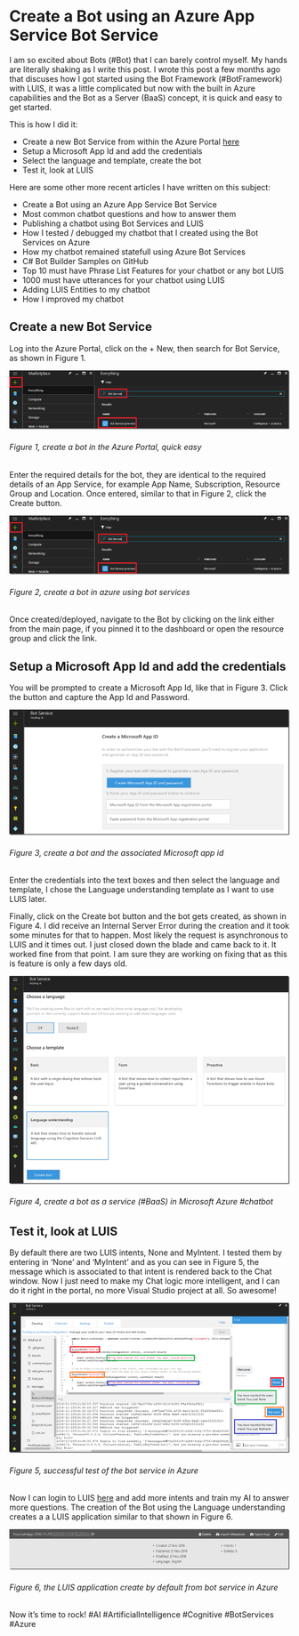 # Create a Bot using an Azure App Service Bot Service

I am so excited about Bots (#Bot) that I can barely control myself.  My hands are literally shaking as I write this post.  I wrote this post a few months ago that discuses how I got started using the Bot Framework (#BotFramework) with LUIS, it was a little complicated but now with the built in Azure capabilities and the Bot as a Server (BaaS) concept, it is quick and easy to get started.

This is how I did it:

+ Create a new Bot Service from within the Azure Portal [here][LINK1]
+ Setup a Microsoft App Id and add the credentials
+ Select the language and template, create the bot
+ Test it, look at LUIS

Here are some other more recent articles I have written on this subject:

+ Create a Bot using an Azure App Service Bot Service
+ Most common chatbot questions and how to answer them
+ Publishing a chatbot using Bot Services and LUIS
+ How I tested / debugged my chatbot that I created using the Bot Services on Azure
+ How my chatbot remained statefull using Azure Bot Services
+ C# Bot Builder Samples on GitHub
+ Top 10 must have Phrase List Features for your chatbot or any bot LUIS
+ 1000 must have utterances for your chatbot using LUIS
+ Adding LUIS Entities to my chatbot
+ How I improved my chatbot

## Create a new Bot Service

Log into the Azure Portal, click on the + New, then search for Bot Service, as shown in Figure 1.

![create a bot in the Azure Portal, quick easy][FIGURE1]
###### Figure 1, create a bot in the Azure Portal, quick easy

Enter the required details for the bot, they are identical to the required details of an App Service, for example App Name, Subscription, Resource Group and Location.  Once entered, similar to that in Figure 2, click the Create button.

![create a bot in azure using bot services][FIGURE2]
###### Figure 2, create a bot in azure using bot services

Once created/deployed, navigate to the Bot by clicking on the link either from the main page, if you pinned it to the dashboard or open the resource group and click the link.

## Setup a Microsoft App Id and add the credentials

You will be prompted to create a Microsoft App Id, like that in Figure 3.  Click the button and capture the App Id and Password.

![create a bot and the associated Microsoft app id][FIGURE3]
###### Figure 3, create a bot and the associated Microsoft app id

Enter the credentials into the text boxes and then select the language and template, I chose the Language understanding  template as I want to use LUIS later.

Finally, click on the Create bot button and the bot gets created, as shown in Figure 4.  I did receive an Internal Server Error during the creation and it took some minutes for that to happen.  Most likely the request is asynchronous to LUIS and it times out.  I just closed down the blade and came back to it.  It worked fine from that point.  I am sure they are working on fixing that as this is feature is only a few days old.

![create a bot as a service (#BaaS) in Microsoft Azure #chatbot][FIGURE4]
###### Figure 4, create a bot as a service (#BaaS) in Microsoft Azure #chatbot

## Test it, look at LUIS

By default there are two LUIS intents, None and MyIntent.  I tested them by entering in ‘None’ and ‘MyIntent’ and as you can see in Figure 5, the message which is associated to that intent is rendered back to the Chat window.  Now I just need to make my Chat logic more intelligent, and I can do it right in the portal, no more Visual Studio project at all.  So awesome!

![successful test of the bot service in Azure][FIGURE5]
###### Figure 5, successful test of the bot service in Azure

Now I can login to LUIS [here][LINK2] and add more intents and train my AI to answer more questions.  The creation of the Bot using the Language understanding creates a a LUIS application similar to that shown in Figure 6.

![the LUIS application create by default from bot service in Azure][FIGURE6]
###### Figure 6, the LUIS application create by default from bot service in Azure

Now it’s time to rock!  #AI #ArtificialIntelligence #Cognitive #BotServices #Azure

[FIGURE1]: ../images/2016/msdn-1024.png "Figure 1, create a bot in the Azure Portal, quick easy"
[FIGURE2]: ../images/2016/msdn-1024.png "Figure 2, create a bot in azure using bot services"
[FIGURE3]: ../images/2016/msdn-1026.png "Figure 3, create a bot and the associated Microsoft app id"
[FIGURE4]: ../images/2016/msdn-1027.png "Figure 4, create a bot as a service (#BaaS) in Microsoft Azure #chatbot"
[FIGURE5]: ../images/2016/msdn-1028.png "Figure 5, successful test of the bot service in Azure"
[FIGURE6]: ../images/2016/msdn-1029.png "Figure 6, the LUIS application create by default from bot service in Azure"

[LINK1]: https://portal.azure.com/
[LINK2]: https://www.luis.ai/applicationlist
